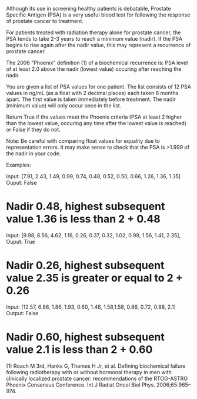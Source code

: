 Although its use in screening healthy patients is debatable, Prostate Specific Antigen (PSA) is a very useful blood test for following the response of prostate cancer to treatment.

For patients treated with radiation therapy alone for prostate cancer, the PSA tends to take 2-3 years to reach a minimum value (nadir). If the PSA begins to rise again after the nadir value, this may represent a recurrence of prostate cancer.

The 2006 "Phoenix" definition (1) of a biochemical recurrence is: PSA level of at least 2.0 above the nadir (lowest value) occuring after reaching the nadir.

You are given a list of PSA values for one patient. The list consists of 12 PSA values in ng/mL (as a float with 2 decimal places) each taken 6 months apart. The first value is taken immediately before treatment. The nadir (minimum value) will only occur once in the list.

Return True if the values meet the Phoenix criteria (PSA at least 2 higher than the lowest value, occuring any time after the lowest value is reached) or False if they do not.

Note: Be careful with comparing float values for equality due to representation errors. It may make sense to check that the PSA is >1.999 of the nadir in your code.

Examples:

Input:
[7.91, 2.43, 1.49, 0.99, 0.74, 0.48, 0.52, 0.50, 0.66, 1.26, 1.36, 1.35]
Ouput:
False
# Nadir 0.48, highest subsequent value 1.36 is less than 2 + 0.48

Input:
[9.98, 8.56, 4.62, 1.16, 0.26, 0.37, 0.32, 1.02, 0.99, 1.56, 1.41, 2.35],
Ouput:
True
# Nadir 0.26, highest subsequent value 2.35 is greater or equal to 2 + 0.26

Input:
[12.57, 6.86, 1.86, 1.93, 0.60, 1.46, 1.58,1.58, 0.86, 0.72, 0.88, 2.1]
Output:
False
# Nadir 0.60, highest subsequent value 2.1 is less than 2 + 0.60
(1) Roach M 3rd, Hanks G, Thames H Jr, et al. Defining biochemical failure following radiotherapy with or without hormonal therapy in men with clinically localized prostate cancer: recommendations of the RTOG-ASTRO Phoenix Consensus Conference. Int J Radiat Oncol Biol Phys. 2006;65:965–974.